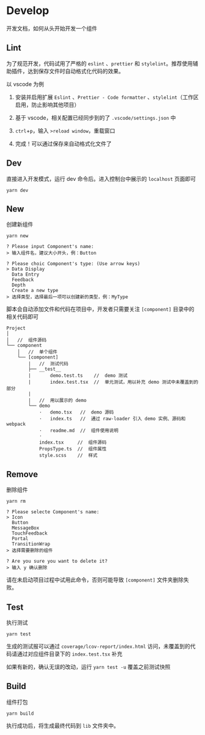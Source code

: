 # Develop

开发文档，如何从头开始开发一个组件

## Lint

为了规范开发，代码试用了严格的 `eslint` 、`prettier` 和 `stylelint`。推荐使用辅助插件，达到保存文件时自动格式化代码的效果。

以 vscode 为例

1. 安装并启用扩展 `Eslint` 、`Prettier - Code formatter` 、`stylelint`（工作区启用，防止影响其他项目）

2. 基于 vscode，相关配置已经同步到的了 `.vscode/settings.json` 中

3. `ctrl`+`p`，输入 `>reload window`，重载窗口

4. 完成！可以通过保存来自动格式化文件了

## Dev

直接进入开发模式，运行 dev 命令后。进入控制台中展示的 `localhost` 页面即可

```
yarn dev
```

## New

创建新组件

```
yarn new
```

```
? Please input Component's name:
> 输入组件名，建议大小开头，例：Button

? Please choic Component's type: (Use arrow keys)
> Data Display
  Data Entry
  Feedback
  Depth
  Create a new type
> 选择类型，选择最后一项可以创建新的类型，例：MyType
```

脚本会自动添加文件和代码在项目中，开发者只需要关注 `[component]` 目录中的相关代码即可

```
Project
│
│   //  组件源码
└── component
    │   //  单个组件
    └── [component]
        |   //  测试代码
        ├── __test__
        |       demo.test.ts    //  demo 测试
        |       index.test.tsx  //  单元测试，用以补充 demo 测试中未覆盖到的部分
        |
        |   //  用以展示的 demo
        └── demo
            ·   demo.tsx   //  demo 源码
            ·   index.ts   //  通过 raw-loader 引入 demo 实例、源码和 webpack
            ·   readme.md  //  组件使用说明
            ·
            index.tsx     //  组件源码
            PropsType.ts  //  组件属性
            style.scss    //  样式
```

## Remove

删除组件

```
yarn rm
```

```
? Please selecte Component's name:
> Icon
  Button
  MessageBox
  TouchFeedback
  Portal
  TransitionWrap
> 选择需要删除的组件

? Are you sure you want to delete it?
> 输入 y 确认删除
```

请在未启动项目过程中试用此命令，否则可能导致 `[component]` 文件夹删除失败。

## Test

执行测试

```
yarn test
```

生成的测试报可以通过 `coverage/lcov-report/index.html` 访问，未覆盖到的代码请通过对应组件目录下的 `index.test.tsx` 补充

如果有新的，确认无误的改动，运行 `yarn test -u` 覆盖之前测试快照

## Build

组件打包

```
yarn build
```

执行成功后，将生成最终代码到 `lib` 文件夹中。
